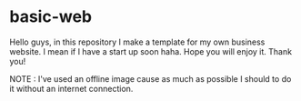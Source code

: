 # basic-web
Hello guys, in this repository I make a template for my own business website. I mean if I have a start up soon haha. Hope you will enjoy it. Thank you!

NOTE : I've used an offline image cause as much as possible I should to do it without an internet connection.
